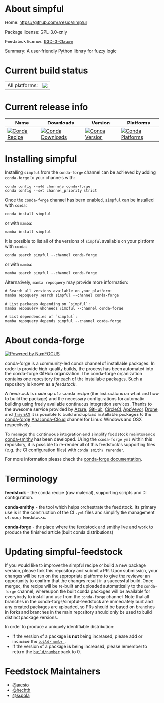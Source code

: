 About simpful
=============

Home: https://github.com/aresio/simpful

Package license: GPL-3.0-only

Feedstock license: [BSD-3-Clause](https://github.com/conda-forge/simpful-feedstock/blob/main/LICENSE.txt)

Summary: A user-friendly Python library for fuzzy logic

Current build status
====================


<table><tr><td>All platforms:</td>
    <td>
      <a href="https://dev.azure.com/conda-forge/feedstock-builds/_build/latest?definitionId=18499&branchName=main">
        <img src="https://dev.azure.com/conda-forge/feedstock-builds/_apis/build/status/simpful-feedstock?branchName=main">
      </a>
    </td>
  </tr>
</table>

Current release info
====================

| Name | Downloads | Version | Platforms |
| --- | --- | --- | --- |
| [![Conda Recipe](https://img.shields.io/badge/recipe-simpful-green.svg)](https://anaconda.org/conda-forge/simpful) | [![Conda Downloads](https://img.shields.io/conda/dn/conda-forge/simpful.svg)](https://anaconda.org/conda-forge/simpful) | [![Conda Version](https://img.shields.io/conda/vn/conda-forge/simpful.svg)](https://anaconda.org/conda-forge/simpful) | [![Conda Platforms](https://img.shields.io/conda/pn/conda-forge/simpful.svg)](https://anaconda.org/conda-forge/simpful) |

Installing simpful
==================

Installing `simpful` from the `conda-forge` channel can be achieved by adding `conda-forge` to your channels with:

```
conda config --add channels conda-forge
conda config --set channel_priority strict
```

Once the `conda-forge` channel has been enabled, `simpful` can be installed with `conda`:

```
conda install simpful
```

or with `mamba`:

```
mamba install simpful
```

It is possible to list all of the versions of `simpful` available on your platform with `conda`:

```
conda search simpful --channel conda-forge
```

or with `mamba`:

```
mamba search simpful --channel conda-forge
```

Alternatively, `mamba repoquery` may provide more information:

```
# Search all versions available on your platform:
mamba repoquery search simpful --channel conda-forge

# List packages depending on `simpful`:
mamba repoquery whoneeds simpful --channel conda-forge

# List dependencies of `simpful`:
mamba repoquery depends simpful --channel conda-forge
```


About conda-forge
=================

[![Powered by
NumFOCUS](https://img.shields.io/badge/powered%20by-NumFOCUS-orange.svg?style=flat&colorA=E1523D&colorB=007D8A)](https://numfocus.org)

conda-forge is a community-led conda channel of installable packages.
In order to provide high-quality builds, the process has been automated into the
conda-forge GitHub organization. The conda-forge organization contains one repository
for each of the installable packages. Such a repository is known as a *feedstock*.

A feedstock is made up of a conda recipe (the instructions on what and how to build
the package) and the necessary configurations for automatic building using freely
available continuous integration services. Thanks to the awesome service provided by
[Azure](https://azure.microsoft.com/en-us/services/devops/), [GitHub](https://github.com/),
[CircleCI](https://circleci.com/), [AppVeyor](https://www.appveyor.com/),
[Drone](https://cloud.drone.io/welcome), and [TravisCI](https://travis-ci.com/)
it is possible to build and upload installable packages to the
[conda-forge](https://anaconda.org/conda-forge) [Anaconda-Cloud](https://anaconda.org/)
channel for Linux, Windows and OSX respectively.

To manage the continuous integration and simplify feedstock maintenance
[conda-smithy](https://github.com/conda-forge/conda-smithy) has been developed.
Using the ``conda-forge.yml`` within this repository, it is possible to re-render all of
this feedstock's supporting files (e.g. the CI configuration files) with ``conda smithy rerender``.

For more information please check the [conda-forge documentation](https://conda-forge.org/docs/).

Terminology
===========

**feedstock** - the conda recipe (raw material), supporting scripts and CI configuration.

**conda-smithy** - the tool which helps orchestrate the feedstock.
                   Its primary use is in the construction of the CI ``.yml`` files
                   and simplify the management of *many* feedstocks.

**conda-forge** - the place where the feedstock and smithy live and work to
                  produce the finished article (built conda distributions)


Updating simpful-feedstock
==========================

If you would like to improve the simpful recipe or build a new
package version, please fork this repository and submit a PR. Upon submission,
your changes will be run on the appropriate platforms to give the reviewer an
opportunity to confirm that the changes result in a successful build. Once
merged, the recipe will be re-built and uploaded automatically to the
`conda-forge` channel, whereupon the built conda packages will be available for
everybody to install and use from the `conda-forge` channel.
Note that all branches in the conda-forge/simpful-feedstock are
immediately built and any created packages are uploaded, so PRs should be based
on branches in forks and branches in the main repository should only be used to
build distinct package versions.

In order to produce a uniquely identifiable distribution:
 * If the version of a package **is not** being increased, please add or increase
   the [``build/number``](https://docs.conda.io/projects/conda-build/en/latest/resources/define-metadata.html#build-number-and-string).
 * If the version of a package **is** being increased, please remember to return
   the [``build/number``](https://docs.conda.io/projects/conda-build/en/latest/resources/define-metadata.html#build-number-and-string)
   back to 0.

Feedstock Maintainers
=====================

* [@aresio](https://github.com/aresio/)
* [@hechth](https://github.com/hechth/)
* [@sspola](https://github.com/sspola/)


